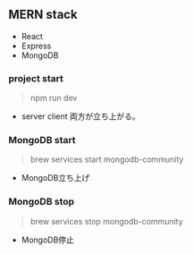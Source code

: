 ## MERN stack
 - React
 - Express
 - MongoDB

### project start 
 > npm run dev
 - server client 両方が立ち上がる。

### MongoDB start
 > brew services start mongodb-community
 - MongoDB立ち上げ

### MongoDB stop
 > brew services stop mongodb-community
 - MongoDB停止


